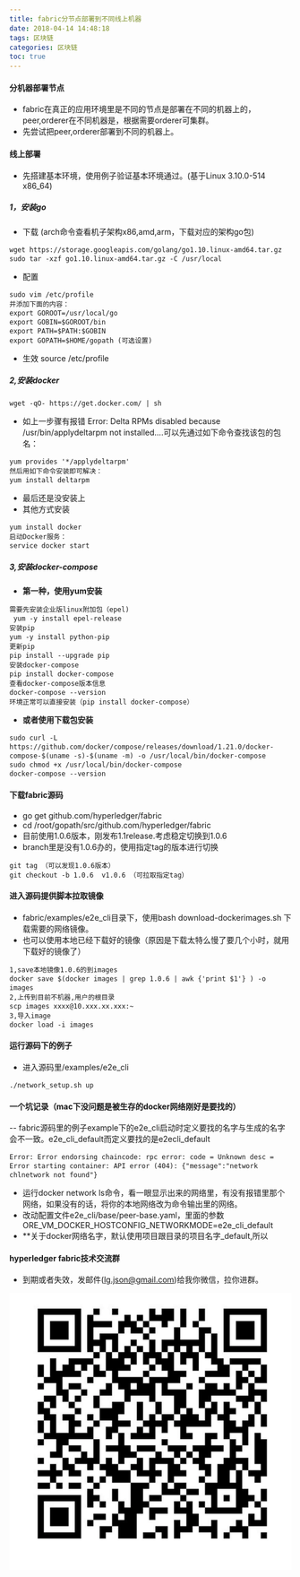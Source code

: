 ```yaml
---
title: fabric分节点部署到不同线上机器
date: 2018-04-14 14:48:18
tags: 区块链
categories: 区块链
toc: true
---
```

#### 分机器部署节点
- fabric在真正的应用环境里是不同的节点是部署在不同的机器上的，peer,orderer在不同机器是，根据需要orderer可集群。
- 先尝试把peer,orderer部署到不同的机器上。
<!-- more -->

#### 线上部署
- 先搭建基本环境，使用例子验证基本环境通过。(基于Linux 3.10.0-514 x86_64)

##### 1，安装go
- 下载 (arch命令查看机子架构x86,amd,arm，下载对应的架构go包)
```
wget https://storage.googleapis.com/golang/go1.10.linux-amd64.tar.gz
sudo tar -xzf go1.10.linux-amd64.tar.gz -C /usr/local 
```
- 配置

```
sudo vim /etc/profile 
并添加下面的内容：
export GOROOT=/usr/local/go
export GOBIN=$GOROOT/bin
export PATH=$PATH:$GOBIN
export GOPATH=$HOME/gopath (可选设置)

```
- 生效 source /etc/profile

##### 2,安装docker

```
wget -qO- https://get.docker.com/ | sh
```

- 如上一步骤有报错 Error: Delta RPMs disabled because /usr/bin/applydeltarpm not installed....可以先通过如下命令查找该包的包名：
```
yum provides '*/applydeltarpm'
然后用如下命令安装即可解决：
yum install deltarpm
```
- 最后还是没安装上
- 其他方式安装
```
yum install docker
启动Docker服务：
service docker start
```
##### 3,安装docker-compose
- **第一种，使用yum安装**
```
需要先安装企业版linux附加包（epel)
 yum -y install epel-release
安装pip
yum -y install python-pip
更新pip
pip install --upgrade pip
安装docker-compose
pip install docker-compose
查看docker-compose版本信息
docker-compose --version
环境正常可以直接安装（pip install docker-compose）
```
- **或者使用下载包安装**

```
sudo curl -L https://github.com/docker/compose/releases/download/1.21.0/docker-compose-$(uname -s)-$(uname -m) -o /usr/local/bin/docker-compose
sudo chmod +x /usr/local/bin/docker-compose
docker-compose --version

```

#### 下载fabric源码

- go get github.com/hyperledger/fabric
- cd /root/gopath/src/github.com/hyperledger/fabric
- 目前使用1.0.6版本，刚发布1.1release.考虑稳定切换到1.0.6
- branch里是没有1.0.6办的，使用指定tag的版本进行切换
```
git tag （可以发现1.0.6版本）
git checkout -b 1.0.6  v1.0.6 （可拉取指定tag）
```
#### 进入源码提供脚本拉取镜像
- fabric/examples/e2e_cli目录下，使用bash download-dockerimages.sh 下载需要的网络镜像。
- 也可以使用本地已经下载好的镜像（原因是下载太特么慢了要几个小时，就用下载好的镜像了）

```
1,save本地镜像1.0.6的到images
docker save $(docker images | grep 1.0.6 | awk {'print $1'} ) -o images
2,上传到目前不机器,用户的根目录
scp images xxxx@10.xxx.xx.xxx:~
3,导入image
docker load -i images
```
#### 运行源码下的例子
- 进入源码里/examples/e2e_cli

```
./network_setup.sh up
```
#### 一个坑记录（mac下没问题是被生存的docker网络刚好是要找的）
-- fabric源码里的例子example下的e2e_cli启动时定义要找的名字与生成的名字会不一致。e2e_cli_default而定义要找的是e2ecli_default
```
Error: Error endorsing chaincode: rpc error: code = Unknown desc = Error starting container: API error (404): {"message":"network chlnetwork not found"}
```
- 运行docker network ls命令，看一眼显示出来的网络里，有没有报错里那个网络，如果没有的话，将你的本地网络改为命令输出里的网络。
- 改动配置文件e2e_cli/base/peer-base.yaml，里面的参数ORE_VM_DOCKER_HOSTCONFIG_NETWORKMODE=e2e_cli_default
- **关于docker网络名字，默认使用项目跟目录的项目名字_default,所以


#### hyperledger fabric技术交流群

- 到期或者失效，发邮件(lg.json@gmail.com)给我你微信，拉你进群。

![](https://raw.githubusercontent.com/zhulg/allpic/master/weixin.png)